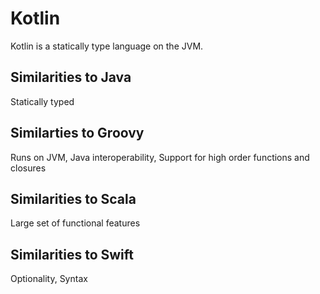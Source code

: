 # Kotlin

Kotlin is a statically type language on the JVM.

## Similarities to Java
Statically typed

## Similarties to Groovy
Runs on JVM, Java interoperability, Support for high order functions and closures

## Similarities to Scala
Large set of functional features

## Similarities to Swift
Optionality, Syntax
